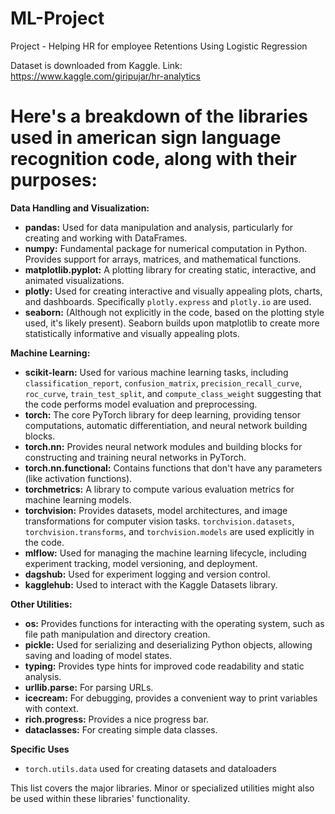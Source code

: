 # ML-Project
Project -  Helping HR for employee Retentions Using Logistic Regression 

Dataset is downloaded from Kaggle. Link: https://www.kaggle.com/giripujar/hr-analytics

# Here's a breakdown of the libraries used in american sign language recognition code, along with their purposes:

**Data Handling and Visualization:**

*   **pandas:** Used for data manipulation and analysis, particularly for creating and working with DataFrames.
*   **numpy:** Fundamental package for numerical computation in Python.  Provides support for arrays, matrices, and mathematical functions.
*   **matplotlib.pyplot:**  A plotting library for creating static, interactive, and animated visualizations.
*   **plotly:** Used for creating interactive and visually appealing plots, charts, and dashboards. Specifically `plotly.express` and `plotly.io` are used.
*   **seaborn:**  (Although not explicitly in the code, based on the plotting style used, it's likely present).  Seaborn builds upon matplotlib to create more statistically informative and visually appealing plots.

**Machine Learning:**

*   **scikit-learn:** Used for various machine learning tasks, including `classification_report`, `confusion_matrix`, `precision_recall_curve`, `roc_curve`, `train_test_split`, and `compute_class_weight` suggesting that the code performs model evaluation and preprocessing.
*   **torch:** The core PyTorch library for deep learning, providing tensor computations, automatic differentiation, and neural network building blocks.
*   **torch.nn:**  Provides neural network modules and building blocks for constructing and training neural networks in PyTorch.
*   **torch.nn.functional:** Contains functions that don't have any parameters (like activation functions).
*   **torchmetrics:**  A library to compute various evaluation metrics for machine learning models.
*   **torchvision:**  Provides datasets, model architectures, and image transformations for computer vision tasks. `torchvision.datasets`, `torchvision.transforms`, and `torchvision.models` are used explicitly in the code.
* **mlflow:** Used for managing the machine learning lifecycle, including experiment tracking, model versioning, and deployment.
* **dagshub:** Used for experiment logging and version control.
*  **kagglehub:**  Used to interact with the Kaggle Datasets library.

**Other Utilities:**

*   **os:**  Provides functions for interacting with the operating system, such as file path manipulation and directory creation.
*   **pickle:**  Used for serializing and deserializing Python objects, allowing saving and loading of model states.
*   **typing:** Provides type hints for improved code readability and static analysis.
*   **urllib.parse:** For parsing URLs.
*   **icecream:**  For debugging, provides a convenient way to print variables with context.
*   **rich.progress:** Provides a nice progress bar.
*   **dataclasses:** For creating simple data classes.



**Specific Uses**

* `torch.utils.data` used for creating datasets and dataloaders

This list covers the major libraries.  Minor or specialized utilities might also be used within these libraries' functionality.
